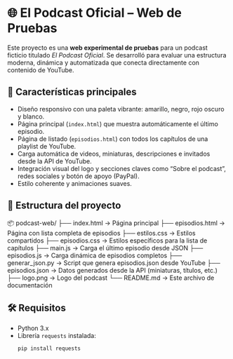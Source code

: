 # 🌐 El Podcast Oficial – Web de Pruebas

Este proyecto es una **web experimental de pruebas** para un podcast ficticio titulado *El Podcast Oficial*. Se desarrolló para evaluar una estructura moderna, dinámica y automatizada que conecta directamente con contenido de YouTube.

## 🎯 Características principales

- Diseño responsivo con una paleta vibrante: amarillo, negro, rojo oscuro y blanco.
- Página principal (`index.html`) que muestra automáticamente el último episodio.
- Página de listado (`episodios.html`) con todos los capítulos de una playlist de YouTube.
- Carga automática de videos, miniaturas, descripciones e invitados desde la API de YouTube.
- Integración visual del logo y secciones claves como “Sobre el podcast”, redes sociales y botón de apoyo (PayPal).
- Estilo coherente y animaciones suaves.

## 📁 Estructura del proyecto

📦 podcast-web/
├── index.html → Página principal
├── episodios.html → Página con lista completa de episodios
├── estilos.css → Estilos compartidos
├── episodios.css → Estilos específicos para la lista de capítulos
├── main.js → Carga el último episodio desde JSON
├── episodios.js → Carga dinámica de episodios completos
├── generar_json.py → Script que genera episodios.json desde YouTube
├── episodios.json → Datos generados desde la API (miniaturas, títulos, etc.)
├── logo.png → Logo del podcast
└── README.md → Este archivo de documentación

## 🛠️ Requisitos

- Python 3.x
- Librería `requests` instalada:
  ```bash
  pip install requests
